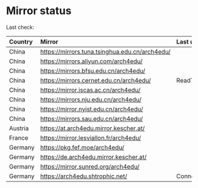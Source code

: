 <script src="./time.js"></script>
# Mirror status
Last check: <script type="text/javascript">localize(1752312348.2169635);</script>

|Country|Mirror|Last update|
|:------|:-----|:----------|
|China|https://mirrors.tuna.tsinghua.edu.cn/arch4edu/|<script type="text/javascript">localize(1752259981);</script>|
|China|https://mirrors.aliyun.com/arch4edu/|<script type="text/javascript">localize(1752259981);</script>|
|China|https://mirrors.bfsu.edu.cn/arch4edu/|<script type="text/javascript">localize(1752259981);</script>|
|China|https://mirrors.cernet.edu.cn/arch4edu/|ReadTimeout|
|China|https://mirror.iscas.ac.cn/arch4edu/|<script type="text/javascript">localize(1752302770);</script>|
|China|https://mirrors.nju.edu.cn/arch4edu/|<script type="text/javascript">localize(1752216618);</script>|
|China|https://mirror.nyist.edu.cn/arch4edu/|<script type="text/javascript">localize(1752259981);</script>|
|China|https://mirrors.sau.edu.cn/arch4edu/|<script type="text/javascript">localize(1752259981);</script>|
|Austria|https://at.arch4edu.mirror.kescher.at/|<script type="text/javascript">localize(1752259981);</script>|
|France|https://mirror.lesviallon.fr/arch4edu/|<script type="text/javascript">localize(1752259981);</script>|
|Germany|https://pkg.fef.moe/arch4edu/|<script type="text/javascript">localize(1752259981);</script>|
|Germany|https://de.arch4edu.mirror.kescher.at/|<script type="text/javascript">localize(1752259981);</script>|
|Germany|https://mirror.sunred.org/arch4edu/|<script type="text/javascript">localize(1752259981);</script>|
|Germany|https://arch4edu.shtrophic.net/|ConnectionError|

<script src="./tablefilter/tablefilter.js"></script>
<script src="./table.js"></script>